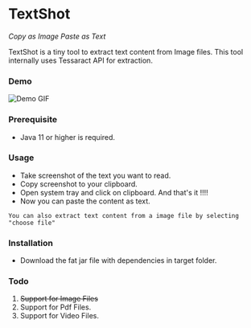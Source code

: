 
# TextShot

*Copy as Image Paste as Text*

TextShot is a tiny tool to extract text content from Image files. This tool internally uses Tessaract API for extraction.

### Demo

![Demo GIF](./screen-capture.gif)

### Prerequisite

- Java 11 or higher is required. 

### Usage

- Take screenshot of the text you want to read.
- Copy screenshot to your clipboard.
- Open system tray and click on clipboard. And that's it !!!!
- Now you can paste the content as text.

``` 
You can also extract text content from a image file by selecting "choose file"
```

### Installation

- Download the fat jar file with dependencies in target folder.


### Todo
1. ~~Support for Image Files~~
2. Support for Pdf Files.
3. Support for Video Files.
